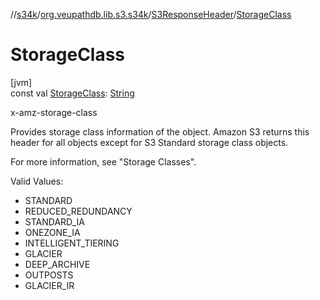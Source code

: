 //[s34k](../../../index.md)/[org.veupathdb.lib.s3.s34k](../index.md)/[S3ResponseHeader](index.md)/[StorageClass](-storage-class.md)

# StorageClass

[jvm]\
const val [StorageClass](-storage-class.md): [String](https://kotlinlang.org/api/latest/jvm/stdlib/kotlin/-string/index.html)

x-amz-storage-class

Provides storage class information of the object. Amazon S3 returns this header for all objects except for S3 Standard storage class objects.

For more information, see "Storage Classes".

Valid Values:

- 
   STANDARD
- 
   REDUCED_REDUNDANCY
- 
   STANDARD_IA
- 
   ONEZONE_IA
- 
   INTELLIGENT_TIERING
- 
   GLACIER
- 
   DEEP_ARCHIVE
- 
   OUTPOSTS
- 
   GLACIER_IR
